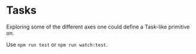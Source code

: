 # Tasks
Exploring some of the different axes one could define a Task-like primitive on.

Use ```npm run test``` or ```npm run watch:test```.
